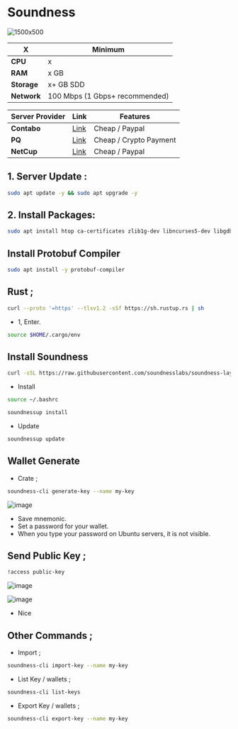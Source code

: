 # Soundness

![1500x500](https://github.com/user-attachments/assets/6411da65-2338-4de9-8ac1-501c845e2a29)

| X        | Minimum              |
|------------------|----------------------------|
| **CPU**          | x |
| **RAM**          | x GB                     |
| **Storage**      | x+ GB SDD                   |
| **Network**      | 100 Mbps (1 Gbps+ recommended) |

| Server Provider        | Link              | Features |
|------------------|----------------------------|----------------------------|
| **Contabo**          | [Link](https://www.dpbolvw.net/click-101330552-12454592)                     | Cheap / Paypal  |
| **PQ**      | [Link](https://pq.hosting/?from=627713)                  | Cheap / Crypto Payment |
| **NetCup**          | [Link](https://www.netcup.com/en/?ref=261820) | Cheap / Paypal |


## 1. Server Update : 

```bash
sudo apt update -y && sudo apt upgrade -y
```
## 2. Install Packages:

```bash
sudo apt install htop ca-certificates zlib1g-dev libncurses5-dev libgdbm-dev libnss3-dev tmux iptables curl nvme-cli git wget make jq libleveldb-dev build-essential pkg-config ncdu tar clang bsdmainutils lsb-release libssl-dev libreadline-dev libffi-dev jq gcc screen file unzip lz4 -y
```

## Install Protobuf Compiler

```bash
sudo apt install -y protobuf-compiler
```

## Rust ; 

```bash
curl --proto '=https' --tlsv1.2 -sSf https://sh.rustup.rs | sh
```

- 1, Enter.

```bash
source $HOME/.cargo/env
```

## Install Soundness

```bash
curl -sSL https://raw.githubusercontent.com/soundnesslabs/soundness-layer/main/soundnessup/install | bash
```

- Install

```bash
source ~/.bashrc 
```


```bash
soundnessup install
```

- Update

```bash
soundnessup update
```

## Wallet Generate

- Crate ; 

```bash
soundness-cli generate-key --name my-key
```

![image](https://github.com/user-attachments/assets/2b4ef606-bf79-410f-9a3d-bd734ca7b9d7)


- Save mnemonic.
- Set a password for your wallet.
- When you type your password on Ubuntu servers, it is not visible.

## Send Public Key ; 
```bash
!access public-key
```
![image](https://github.com/user-attachments/assets/d368c41c-dc3f-4e07-aa50-fef56c2141a2)

![image](https://github.com/user-attachments/assets/040cfbb7-fe7d-4513-8f58-6de1c66a96a5)

- Nice

## Other Commands ; 

- Import ; 
```bash
soundness-cli import-key --name my-key
```

- List Key / wallets ; 

```bash
soundness-cli list-keys
```

- Export Key / wallets ; 

```bash
soundness-cli export-key --name my-key
```



